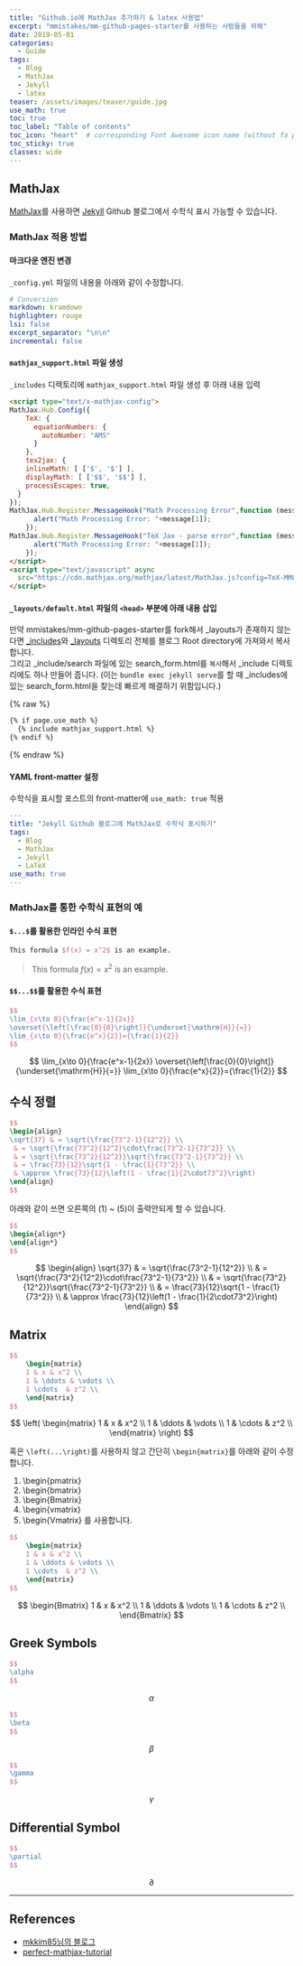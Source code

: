 ```yaml
---
title: "Github.io에 MathJax 추가하기 & latex 사용법"
excerpt: "mmistakes/mm-github-pages-starter를 사용하는 사람들을 위해"
date: 2019-05-01
categories:
  - Guide
tags:
  - Blog
  - MathJax
  - Jekyll
  - latex
teaser: /assets/images/teaser/guide.jpg
use_math: true
toc: true
toc_label: "Table of contents"
toc_icon: "heart"  # corresponding Font Awesome icon name (without fa prefix)
toc_sticky: true
classes: wide
---
```


## MathJax

[MathJax](https://github.com/mathjax/MathJax)를 사용하면 [Jekyll](https://jekyllrb.com/) Github 블로그에서 수학식 표시 가능할 수 있습니다. 

### MathJax 적용 방법

#### 마크다운 엔진 변경

`_config.yml` 파일의 내용을 아래와 같이 수정합니다. 

```yml
# Conversion
markdown: kramdown
highlighter: rouge
lsi: false
excerpt_separator: "\n\n"
incremental: false
```

#### `mathjax_support.html` 파일 생성

`_includes` 디렉토리에 `mathjax_support.html` 파일 생성 후 아래 내용 입력

```html
<script type="text/x-mathjax-config">
MathJax.Hub.Config({
    TeX: {
      equationNumbers: {
        autoNumber: "AMS"
      }
    },
    tex2jax: {
    inlineMath: [ ['$', '$'] ],
    displayMath: [ ['$$', '$$'] ],
    processEscapes: true,
  }
});
MathJax.Hub.Register.MessageHook("Math Processing Error",function (message) {
	  alert("Math Processing Error: "+message[1]);
	});
MathJax.Hub.Register.MessageHook("TeX Jax - parse error",function (message) {
	  alert("Math Processing Error: "+message[1]);
	});
</script>
<script type="text/javascript" async
  src="https://cdn.mathjax.org/mathjax/latest/MathJax.js?config=TeX-MML-AM_CHTML">
</script>
```

#### `_layouts/default.html` 파일의 `<head>` 부분에 아래 내용 삽입

만약 mmistakes/mm-github-pages-starter를 fork해서 _layouts가 존재하지 않는다면 [_includes](https://github.com/mmistakes/minimal-mistakes/tree/master/_layouts)와 
[_layouts](https://github.com/mmistakes/minimal-mistakes/tree/master/_layouts) 디렉토리 전체를 블로그 Root directory에 가져와서 복사합니다.  
그리고 _include/search 파일에 있는 search_form.html를 `복사`해서 _include 디렉토리에도 하나 만들어 줍니다. (이는 `bundle exec jekyll serve`를 할 때 _includes에 있는 search_form.html을 찾는데 빠르게 해결하기 위함입니다.)

{% raw %}
```html
{% if page.use_math %}
  {% include mathjax_support.html %}
{% endif %}
```
{% endraw %}

#### YAML front-matter 설정

수학식을 표시할 포스트의 front-matter에 `use_math: true` 적용

```yml
---
title: "Jekyll Github 블로그에 MathJax로 수학식 표시하기"
tags:
  - Blog
  - MathJax
  - Jekyll
  - LaTeX
use_math: true
---
```

### MathJax를 통한 수학식 표현의 예

#### `$...$`를 활용한 인라인 수식 표현

```latex
This formula $f(x) = x^2$ is an example.
```
> This formula $f(x) = x^2$ is an example.

#### `$$...$$`를 활용한 수식 표현

```latex
$$
\lim_{x\to 0}{\frac{e^x-1}{2x}}
\overset{\left[\frac{0}{0}\right]}{\underset{\mathrm{H}}{=}}
\lim_{x\to 0}{\frac{e^x}{2}}={\frac{1}{2}}
$$
```
>
$$
\lim_{x\to 0}{\frac{e^x-1}{2x}}
\overset{\left[\frac{0}{0}\right]}{\underset{\mathrm{H}}{=}}
\lim_{x\to 0}{\frac{e^x}{2}}={\frac{1}{2}}
$$

## 수식 정렬

```latex
$$
\begin{align}
\sqrt{37} & = \sqrt{\frac{73^2-1}{12^2}} \\
 & = \sqrt{\frac{73^2}{12^2}\cdot\frac{73^2-1}{73^2}} \\ 
 & = \sqrt{\frac{73^2}{12^2}}\sqrt{\frac{73^2-1}{73^2}} \\
 & = \frac{73}{12}\sqrt{1 - \frac{1}{73^2}} \\ 
 & \approx \frac{73}{12}\left(1 - \frac{1}{2\cdot73^2}\right)
\end{align}
$$
```
아래와 같이 쓰면 오른쪽의 (1) ~ (5)이 출력안되게 할 수 있습니다. 

```latex
$$
\begin{align*}  
\end{align*}  
$$
```

>
$$
\begin{align}
\sqrt{37} & = \sqrt{\frac{73^2-1}{12^2}} \\
 & = \sqrt{\frac{73^2}{12^2}\cdot\frac{73^2-1}{73^2}} \\ 
 & = \sqrt{\frac{73^2}{12^2}}\sqrt{\frac{73^2-1}{73^2}} \\
 & = \frac{73}{12}\sqrt{1 - \frac{1}{73^2}} \\ 
 & \approx \frac{73}{12}\left(1 - \frac{1}{2\cdot73^2}\right)
\end{align}
$$

## Matrix

```latex
$$
    \begin{matrix}
    1 & x & x^2 \\
    1 & \ddots & \vdots \\
    1 \cdots  & z^2 \\
    \end{matrix}
$$
```
>
$$
    \left(
    \begin{matrix}
    1 & x & x^2 \\
    1 & \ddots & \vdots \\
    1 & \cdots & z^2 \\
    \end{matrix}
    \right)
$$

혹은 `\left(...\right)`를 사용하지 않고 간단히 `\begin{matrix}`를 아래와 같이 수정합니다.

1. \begin{pmatrix}
1. \begin{bmatrix}
1. \begin{Bmatrix}
1. \begin{vmatrix}
1. \begin{Vmatrix} 를 사용합니다. 


```latex
$$
    \begin{matrix}
    1 & x & x^2 \\
    1 & \ddots & \vdots \\
    1 \cdots  & z^2 \\
    \end{matrix}
$$
```
>
$$
    \begin{Bmatrix}
    1 & x & x^2 \\
    1 & \ddots & \vdots \\
    1 & \cdots  & z^2 \\
    \end{Bmatrix}
$$

## Greek Symbols
```latex
$$
\alpha
$$
```
>
$$
\alpha
$$

```latex
$$
\beta
$$
```
>
$$
\beta
$$

```latex
$$
\gamma
$$
```
>
$$
\gamma
$$

## Differential Symbol

```latex
$$
\partial
$$
```
>
$$
\partial
$$

---

## References
- [mkkim85님의 블로그](https://mkkim85.github.io/blog-apply-mathjax-to-jekyll-and-github-pages/)
- [perfect-mathjax-tutorial](https://math.meta.stackexchange.com/questions/5020/mathjax-basic-tutorial-and-quick-reference)